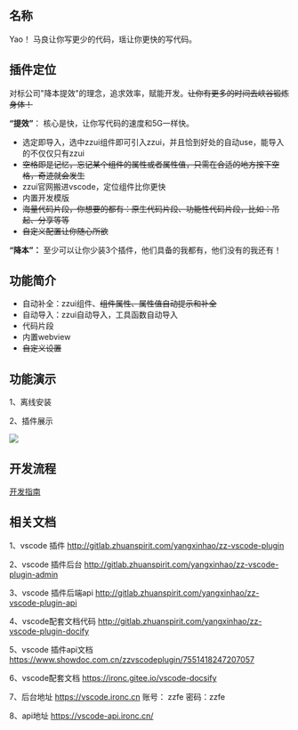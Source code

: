 ## 名称

Yao！ 马良让你写更少的代码，瑶让你更快的写代码。       


## 插件定位

对标公司"降本提效"的理念，追求效率，赋能开发。~~让你有更多的时间去峡谷锻炼身体！~~



**“提效”**：  核心是快，让你写代码的速度和5G一样快。

- 选定即导入，选中zzui组件即可引入zzui，并且恰到好处的自动use，能导入的不仅仅只有zzui
- ~~空格即是记忆，忘记某个组件的属性或者属性值，只需在合适的地方按下空格，奇迹就会发生~~
- zzui官网搬进vscode，定位组件比你更快
- 内置开发模版
- ~~海量代码片段，你想要的都有：原生代码片段、功能性代码片段，比如：吊起、分享等等~~
- ~~自定义配置让你随心所欲~~



**“降本”：** 至少可以让你少装3个插件，他们具备的我都有，他们没有的我还有！



## 功能简介

- 自动补全：zzui组件、~~组件属性、属性值自动提示和补全~~
- 自动导入：zzui自动导入，工具函数自动导入
- 代码片段
- 内置webview
- ~~自定义设置~~



## 功能演示

1、离线安装

2、插件展示

![](https://qn.huat.xyz/mac/20211012170534.png)


## 开发流程

[开发指南](../guide/index.md)

## 相关文档


1、vscode 插件
http://gitlab.zhuanspirit.com/yangxinhao/zz-vscode-plugin

2、vscode 插件后台
http://gitlab.zhuanspirit.com/yangxinhao/zz-vscode-plugin-admin

3、vscode 插件后端api
http://gitlab.zhuanspirit.com/yangxinhao/zz-vscode-plugin-api

4、vscode配套文档代码
http://gitlab.zhuanspirit.com/yangxinhao/zz-vscode-plugin-docify 


5、vscode 插件api文档
https://www.showdoc.com.cn/zzvscodeplugin/7551418247207057

6、vscode配套文档
https://ironc.gitee.io/vscode-docsify

7、后台地址
https://vscode.ironc.cn   账号： zzfe  密码：zzfe 

8、api地址
https://vscode-api.ironc.cn/

